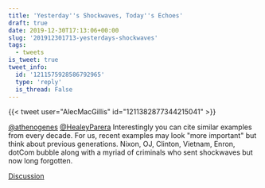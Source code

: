 ```yaml
---
title: 'Yesterday''s Shockwaves, Today''s Echoes'
draft: true
date: 2019-12-30T17:13:06+00:00
slug: '201912301713-yesterdays-shockwaves'
tags:
  - tweets
is_tweet: true
tweet_info:
  id: '1211575928586792965'
  type: 'reply'
  is_thread: False
---
```




{{< tweet user="AlecMacGillis" id="1211382877344215041" >}}

[@athenogenes](https://x.com/athenogenes) [@HealeyParera](https://x.com/HealeyParera) Interestingly you can cite similar examples from every decade. For us, recent examples may look "more important" but think about previous generations. Nixon, OJ, Clinton, Vietnam, Enron, dotCom bubble along with a myriad of criminals who sent shockwaves but now long forgotten.

[Discussion](https://x.com/sytelus/status/1211575928586792965)
